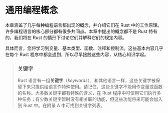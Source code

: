# 通用编程概念

本章涵盖了几乎每种编程语言都出现的概念，并介绍它们在 Rust 中的工作原理。许多编程语言的核心部分都有很多共同点。本章中提出的概念都不是 Rust 特有的，我们将在 Rust 的情形下讨论它们并解释它们的规定内容。

具体而言，您将学习到变量、基本类型、函数、注释和控制流。这些基本内容几乎在每个 Rust 程序中都会遇到，所以尽早接触这些内容，从核心知识学起。

<!-- PROD: START BOX -->

> ### 关键字
>
> Rust 语言有一组**关键字**（*keywords*），和其他语言一样，这些关键字被保留下来只提供给语言作特殊使用。请记住，这些关键字不能用作变量或函数的名称。大多数关键字都有特殊的含义，在 Rust 程序中可使用它们执行多种任务；有少数关键字暂时没有相关联的功能，但这些功能将来可能会加入到 Rust 中。在附录 A 中可找到关键字列表。

<!-- PROD: END BOX -->